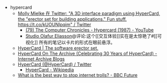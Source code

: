 - hypercard
    - [Molly Mielke 在 Twitter: "A 3D interface paradigm using HyperCard, the "erector set for building applications." Fun stuff. https://t.co/kUOUNIpqim" / Twitter](https://twitter.com/mollyfmielke/status/1354451025311088643)
        - [(79) The Computer Chronicles - Hypercard (1987) - YouTube](https://www.youtube.com/watch?v=FquNpWdf9vg)
        - [Studio Olafur Eliasson](https://olafureliasson.net/uncertain/connections/TEL3265)@评论:这个[[交互体验]]实在是太惊艳了#[[可视化]] 所有的笔记以卡片的形式在眼前悬浮。
    - [HyperCard | The software erector set.](https://hypercard.org/)
    - [HyperCard On The Archive (Celebrating 30 Years of HyperCard) - Internet Archive Blogs](http://blog.archive.org/2017/08/11/hypercard-on-the-archive-celebrating-30-years-of-hypercard/)
    - [HyperCard (@HyperCard) / Twitter](https://twitter.com/hypercard)
        - [HyperCard - Wikipedia](https://en.wikipedia.org/wiki/HyperCard#World_Wide_Web)
    - [What is the best way to stop internet trolls? - BBC Future](https://www.bbc.com/future/article/20160318-what-is-the-best-way-to-stop-internet-trolls)
